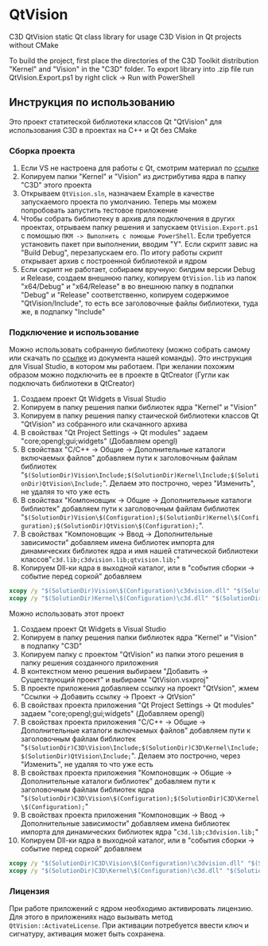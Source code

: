 # QtVision

C3D QtVision static Qt class library for usage C3D Vision in Qt projects without CMake

To build the project, first place the directories of the C3D Toolkit distribution "Kernel" and "Vision" in the "C3D" folder.
To export library into .zip file run QtVision.Export.ps1 by right click -> Run with PowerShell

## Инструкция по использованию

Это проект статитеской библиотеки классов Qt "QtVision" для использования C3D в проектах на C++ и Qt без CMake

### Сборка проекта

1. Если VS не настроена для работы с Qt, смотрим материал по [ссылке](http://wiki.mpu-cloud.ru/c3d-vision-getting-started)
1. Копируем папки "Kernel" и "Vision" из дистрибутива ядра в папку "C3D" этого проекта
1. Открываем `QtVision.sln`, назначаем Example в качестве запускаемого проекта по умолчанию. Теперь мы можем попробовать запустить тестовое приложение
1. Чтобы собрать библиотеку в архив для подключения в других проектах, отрываем папку решения и запускаем `QtVision.Export.ps1` с помошью `ПКМ -> Выполнить с помощью PowerShell`. Если требуется установить пакет при выполнении, вводим "Y". Если скрипт завис на "Build Debug", перезапускаем его. По итогу работы скрипт открывает архив с построенной библиотекой и ядром
1. Если скрипт не работает, собираем вручную: билдим версии Debug и Release, создаем внешнюю папку, копируем `QtVision.lib` из папок "x64/Debug" и "x64/Release" в во внешнюю папку в подпапки "Debug" и "Release" соответственно, копируем содержимое "QtVision/Include", то есть все заголовочные файлы библиотеки, туда же, в подпапку "Include"

### Подключение и использование

Можно использовать собранную библиотеку (можно собрать самому или скачать по [ссылке](https://clck.ru/YsCKE) из документа нашей команды). Это инструкция для Visual Studio, в котором мы работаем. При желании похожим образом можно подключить ее в проекте в QtCreator (Гугли как подключать библиотеки в QtCreator)

1. Создаем проект Qt Widgets в Visual Studio
1. Копируем в папку решения папки библиотек ядра "Kernel" и "Vision"
1. Копируем в папку решения папку стаической библиотеки классов Qt "QtVision" из собранного или скачанного архива
1. В свойствах "Qt Project Settings -> Qt modules" задаем "core;opengl;gui;widgets" (Добавляем opengl)
1. В свойствах "C/C++ -> Общие -> Дополнительные каталоги включаемых файлов" добавляем пути к заголовочным файлам библиотек "`$(SolutionDir)Vision\Include;$(SolutionDir)Kernel\Include;$(SolutionDir)QtVision\Include;`". Делаем это построчно, через "Изменить", не удаляя то что уже есть
1. В свойствах "Компоновщик -> Общие -> Дополнительные каталоги библиотек" добавляем пути к заголовочным файлам библиотек "`$(SolutionDir)Vision\$(Configuration);$(SolutionDir)Kernel\$(Configuration);$(SolutionDir)QtVision\$(Configuration);`".
1. В свойствах "Компоновщик -> Ввод -> Дополнительные зависимости" добавляем имена библиотек импорта для динамических библиотек ядра и имя нашей статической библиотеки классов"`c3d.lib;c3dvision.lib;qtvision.lib;`"
1. Копируем Dll-ки ядра в выходной каталог, или в "события сборки -> событие перед соркой" добавляем

```cmd
xcopy /y "$(SolutionDir)Vision\$(Configuration)\c3dvision.dll" "$(SolutionDir)$(Platform)\$(Configuration)"
xcopy /y "$(SolutionDir)Kernel\$(Configuration)\c3d.dll" "$(SolutionDir)$(Platform)\$(Configuration)"
```

Можно использовать этот проект

1. Создаем проект Qt Widgets в Visual Studio
1. Копируем в папку решения папки библиотек ядра "Kernel" и "Vision" в подпапку "C3D"
1. Копируем папку с проектом "QtVision" из папки этого решения в папку решения созданного приложения
1. В контекстном меню решения выбираем "Добавить -> Существующий проект" и выбираем "QtVision.vsxproj"
1. В проекте приложения добавляем ссылку на проект "QtVsion", жмем "Ссылки -> Добавить ссылку -> Проект -> QtVsion"
1. В свойствах проекта приложения "Qt Project Settings -> Qt modules" задаем "core;opengl;gui;widgets" (Добавляем opengl)
1. В свойствах проекта приложения "C/C++ -> Общие -> Дополнительные каталоги включаемых файлов" добавляем пути к заголовочным файлам библиотек "`$(SolutionDir)C3D\Vision\Include;$(SolutionDir)C3D\Kernel\Include;$(SolutionDir)QtVision\Include;`". Делаем это построчно, через "Изменить", не удаляя то что уже есть
1. В свойствах проекта приложения "Компоновщик -> Общие -> Дополнительные каталоги библиотек" добавляем пути к заголовочным файлам библиотек ядра "`$(SolutionDir)C3D\Vision\$(Configuration);$(SolutionDir)C3D\Kernel\$(Configuration);`"
1. В свойствах проекта приложения "Компоновщик -> Ввод -> Дополнительные зависимости" добавляем имена библиотек импорта для динамических библиотек ядра "`c3d.lib;c3dvision.lib;`"
1. Копируем Dll-ки ядра в выходной каталог, или в "события сборки -> событие перед соркой" добавляем

```cmd
xcopy /y "$(SolutionDir)C3D\Vision\$(Configuration)\c3dvision.dll" "$(SolutionDir)$(Platform)\$(Configuration)"
xcopy /y "$(SolutionDir)C3D\Kernel\$(Configuration)\c3d.dll" "$(SolutionDir)$(Platform)\$(Configuration)"
```

### Лицензия

При работе приложений с ядром необходимо активировать лицензию. Для этого в приложениях надо вызывать метод `QtVision::ActivateLicense`. При активации потребуется ввести ключ и сигнатуру, активация может быть сохранена.

